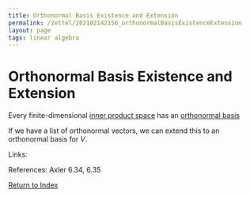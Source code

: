 ```yaml
---
title: Orthonormal Basis Existence and Extension
permalink: /zettel/202102142156_orthonormalBasisExistenceExtension
layout: page
tags: linear algebra
---
```

# Orthonormal Basis Existence and Extension

Every finite-dimensional [inner product space](202102141708_innerProductSpace) has an [orthonormal basis](202102142105_orthonormalBasisDefinition)

If we have a list of orthonormal vectors, we can extend this to an orthonormal basis for $V$.

Links: 

References: Axler 6.34, 6.35

[Return to Index](index)